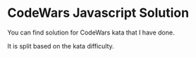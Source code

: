 # CodeWars Javascript Solution

You can find solution for CodeWars kata that I have done.

It is split based on the kata difficulty.